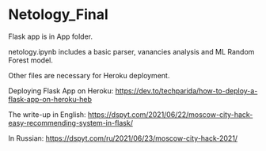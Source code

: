 # Netology_Final

Flask app is in App folder.


netology.ipynb includes a basic parser, vanancies analysis and ML Random Forest model.


Other files are necessary for Heroku deployment.


Deploying Flask App on Heroku: https://dev.to/techparida/how-to-deploy-a-flask-app-on-heroku-heb


The write-up in English: https://dspyt.com/2021/06/22/moscow-city-hack-easy-recommending-system-in-flask/

In Russian: https://dspyt.com/ru/2021/06/23/moscow-city-hack-2021/
